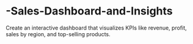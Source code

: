 # -Sales-Dashboard-and-Insights
Create an interactive dashboard that visualizes KPIs like revenue, profit, sales by region, and top-selling products.
